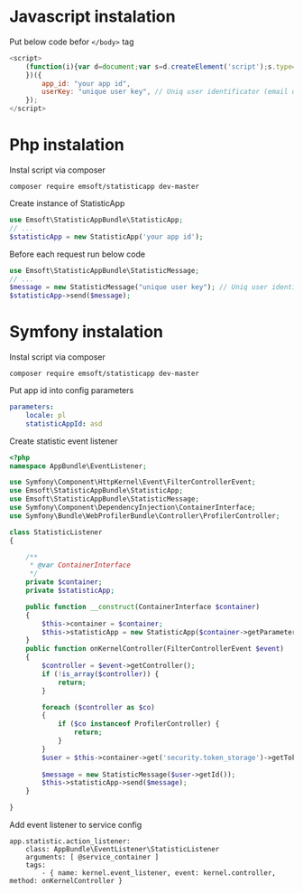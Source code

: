 # Javascript instalation
Put below code befor ```</body>``` tag
```js
<script>
    (function(i){var d=document;var s=d.createElement('script');s.type='text/javascript';s.async=true;s.src='http://inz.tums.pl/js/statisticapp.js';var w=window; w.statisticApp=i;var x=d.getElementsByTagName('script')[0];x.parentNode.insertBefore(s,x);
    })({
        app_id: "your app id",
        userKey: "unique user key", // Uniq user identificator (email or id)
    });
</script>
```

# Php instalation
Instal script via composer
```dcl
composer require emsoft/statisticapp dev-master
```
Create instance of StatisticApp
```php
use Emsoft\StatisticAppBundle\StatisticApp;
// ...
$statisticApp = new StatisticApp('your app id');
```

Before each request run below code
```php
use Emsoft\StatisticAppBundle\StatisticMessage;
// ...
$message = new StatisticMessage("unique user key"); // Uniq user identificator (email or id)
$statisticApp->send($message);
```

# Symfony instalation

Instal script via composer
```dcl
composer require emsoft/statisticapp dev-master
```
Put app id into config parameters
```yml
parameters:
    locale: pl
    statisticAppId: asd
```

Create statistic event listener
```php
<?php
namespace AppBundle\EventListener;

use Symfony\Component\HttpKernel\Event\FilterControllerEvent;
use Emsoft\StatisticAppBundle\StatisticApp;
use Emsoft\StatisticAppBundle\StatisticMessage;
use Symfony\Component\DependencyInjection\ContainerInterface;
use Symfony\Bundle\WebProfilerBundle\Controller\ProfilerController;

class StatisticListener
{

    /**
     * @var ContainerInterface
     */
    private $container;
    private $statisticApp;

    public function __construct(ContainerInterface $container)
    {
        $this->container = $container;
        $this->statisticApp = new StatisticApp($container->getParameter('statisticAppId'));
    }
    public function onKernelController(FilterControllerEvent $event)
    {
        $controller = $event->getController();
        if (!is_array($controller)) {
            return;
        }

        foreach ($controller as $co)
        {
            if ($co instanceof ProfilerController) {
                return;
            }
        }
        $user = $this->container->get('security.token_storage')->getToken()->getUser();
        
        $message = new StatisticMessage($user->getId());
        $this->statisticApp->send($message);
    }

}
```

Add event listener to service config
```
app.statistic.action_listener:
    class: AppBundle\EventListener\StatisticListener
    arguments: [ @service_container ]
    tags:
        - { name: kernel.event_listener, event: kernel.controller, method: onKernelController }
```


